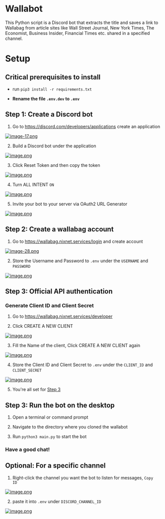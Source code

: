 # Wallabot

This Python script is a Discord bot that extracts the title and saves a link to Wallabag from article sites like Wall Street Journal, New York Times, The Economist, Business Insider, Financial Times etc. shared in a specified channel.

# Setup

## Critical prerequisites to install

* run ```pip3 install -r requirements.txt```

* **Rename the file `.env.dev` to `.env`**

## Step 1: Create a Discord bot

1. Go to https://discord.com/developers/applications create an application

[![image-17.png](https://i.postimg.cc/rp6J7h8D/image-17.png)](https://postimg.cc/QFb1TJKD)

2. Build a Discord bot under the application

[![image.png](https://i.postimg.cc/zv5J5JDz/image.png)](https://postimg.cc/TL78JvWF)

3. Click Reset Token and then copy the token

[![image.png](https://i.postimg.cc/sgBCkBPP/image.png)](https://postimg.cc/18Zd63j4)

4. Turn ALL INTENT `ON`

[![image.png](https://i.postimg.cc/RF48ZqtD/image.png)](https://postimg.cc/3yf9L8nX)

5. Invite your bot to your server via OAuth2 URL Generator

[![image.png](https://i.postimg.cc/yd3PBHQb/image.png)](https://postimg.cc/ZBZ3F1h8)

## Step 2: Create a wallabag account

1. Go to https://wallabag.nixnet.services/login and create account

[![image-28.png](https://i.postimg.cc/G90LR997/image-28.png)](https://postimg.cc/JHqVcrNZ)

2. Store the Username and Password to `.env` under the `USERNAME` and `PASSWORD`

[![image.png](https://i.postimg.cc/hGGfpzmT/image.png)](https://postimg.cc/PCBXqq25)

## Step 3: Official API authentication

### Generate Client ID and Client Secret

1. Go to https://wallabag.nixnet.services/developer

2. Click CREATE A NEW CLIENT

[![image.png](https://i.postimg.cc/Zn6RCrkt/image.png)](https://postimg.cc/q6M0F6Mj)

3. Fill the Name of the client, Click CREATE A NEW CLIENT again

[![image.png](https://i.postimg.cc/wjqvjy0Z/image.png)](https://postimg.cc/ppSx0TNJ)

4. Store the Client ID and Client Secret to `.env` under the `CLIENT_ID` and `CLIENT_SECRET`

[![image.png](https://i.postimg.cc/3NQr5dkL/image.png)](https://postimg.cc/349Q2rCp)

5. You're all set for [Step 3](#step-3-run-the-bot-on-the-desktop)

## Step 3: Run the bot on the desktop

1. Open a terminal or command prompt

2. Navigate to the directory where you cloned the wallabot

3. Run `python3 main.py` to start the bot

### Have a good chat!

## Optional: For a specific channel

1. Right-click the channel you want the bot to listen for messages, `Copy  ID`

[![image.png](https://i.postimg.cc/NGRf87nZ/image.png)](https://postimg.cc/c64S0Y0c)

2. paste it into `.env` under `DISCORD_CHANNEL_ID`

[![image.png](https://i.postimg.cc/3JB8VrYB/image.png)](https://postimg.cc/YhvBmH4G)
